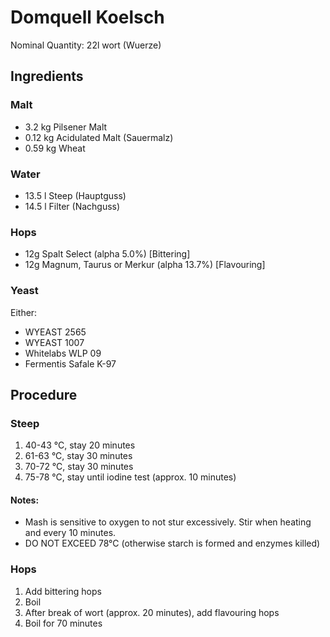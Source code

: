 # Domquell Koelsch 
Nominal Quantity: 22l wort (Wuerze)

## Ingredients

### Malt
- 3.2 kg Pilsener Malt
- 0.12 kg Acidulated Malt (Sauermalz)
- 0.59 kg Wheat

### Water
- 13.5 l Steep (Hauptguss)
- 14.5 l Filter (Nachguss)

### Hops
- 12g Spalt Select (alpha 5.0%) [Bittering]
- 12g Magnum, Taurus or Merkur (alpha 13.7%) [Flavouring]

### Yeast
Either:

- WYEAST 2565
- WYEAST 1007
- Whitelabs WLP 09
- Fermentis Safale K-97

## Procedure

### Steep

1. 40-43 °C, stay 20 minutes
2. 61-63 °C, stay 30 minutes
3. 70-72 °C, stay 30 minutes
4. 75-78 °C, stay until iodine test (approx. 10 minutes)

#### Notes:
- Mash is sensitive to oxygen to not stur excessively. Stir when heating and every 10 minutes.
- DO NOT EXCEED 78°C (otherwise starch is formed and enzymes killed)

### Hops
1. Add bittering hops
2. Boil
3. After break of wort (approx. 20 minutes), add flavouring hops
4. Boil for 70 minutes
